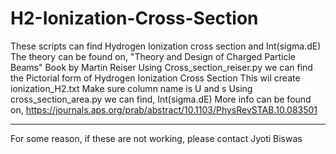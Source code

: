 # H2-Ionization-Cross-Section
These scripts can find Hydrogen Ionization cross section and Int(sigma.dE)
The theory can be found on, "Theory and Design of Charged Particle Beams" Book by Martin Reiser
Using Cross_section_reiser.py we can find the Pictorial form of Hydrogen Ionization Cross Section
                  This wil create ionization_H2.txt
                  Make sure column name is U and s
Using cross_section_area.py we can find, Int(sigma.dE)
                  More info can be found on, https://journals.aps.org/prab/abstract/10.1103/PhysRevSTAB.10.083501
                  
 ----------------------------------------------------------------------------------------------------------
 For some reason, if these are not working, please contact Jyoti Biswas
